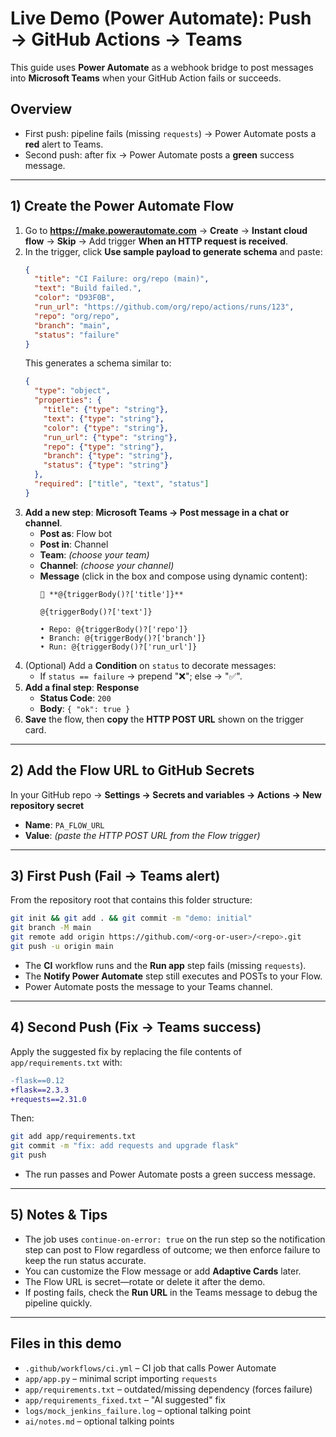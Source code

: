 # Live Demo (Power Automate): Push → GitHub Actions → Teams

This guide uses **Power Automate** as a webhook bridge to post messages into **Microsoft Teams** when your GitHub Action fails or succeeds.

## Overview
- First push: pipeline fails (missing `requests`) → Power Automate posts a **red** alert to Teams.
- Second push: after fix → Power Automate posts a **green** success message.

---

## 1) Create the Power Automate Flow
1. Go to **https://make.powerautomate.com** → **Create** → **Instant cloud flow** → **Skip** → Add trigger **When an HTTP request is received**.
2. In the trigger, click **Use sample payload to generate schema** and paste:
   ```json
   {
     "title": "CI Failure: org/repo (main)",
     "text": "Build failed.",
     "color": "D93F0B",
     "run_url": "https://github.com/org/repo/actions/runs/123",
     "repo": "org/repo",
     "branch": "main",
     "status": "failure"
   }
   ```
   This generates a schema similar to:
   ```json
   {
     "type": "object",
     "properties": {
       "title": {"type": "string"},
       "text": {"type": "string"},
       "color": {"type": "string"},
       "run_url": {"type": "string"},
       "repo": {"type": "string"},
       "branch": {"type": "string"},
       "status": {"type": "string"}
     },
     "required": ["title", "text", "status"]
   }
   ```
3. **Add a new step**: **Microsoft Teams → Post message in a chat or channel**.
   - **Post as**: Flow bot
   - **Post in**: Channel
   - **Team**: *(choose your team)*
   - **Channel**: *(choose your channel)*
   - **Message** (click in the box and compose using dynamic content):
     ```
     🧪 **@{triggerBody()?['title']}**

     @{triggerBody()?['text']}

     • Repo: @{triggerBody()?['repo']}  
     • Branch: @{triggerBody()?['branch']}  
     • Run: @{triggerBody()?['run_url']}
     ```
4. (Optional) Add a **Condition** on `status` to decorate messages:
   - If `status == failure` → prepend "❌"; else → "✅".
5. **Add a final step**: **Response**
   - **Status Code**: `200`
   - **Body**: `{ "ok": true }`
6. **Save** the flow, then **copy** the **HTTP POST URL** shown on the trigger card.

---

## 2) Add the Flow URL to GitHub Secrets
In your GitHub repo → **Settings → Secrets and variables → Actions → New repository secret**
- **Name**: `PA_FLOW_URL`
- **Value**: *(paste the HTTP POST URL from the Flow trigger)*

---

## 3) First Push (Fail → Teams alert)
From the repository root that contains this folder structure:
```bash
git init && git add . && git commit -m "demo: initial"
git branch -M main
git remote add origin https://github.com/<org-or-user>/<repo>.git
git push -u origin main
```
- The **CI** workflow runs and the **Run app** step fails (missing `requests`).
- The **Notify Power Automate** step still executes and POSTs to your Flow.
- Power Automate posts the message to your Teams channel.

---

## 4) Second Push (Fix → Teams success)
Apply the suggested fix by replacing the file contents of `app/requirements.txt` with:
```diff
-flask==0.12
+flask==2.3.3
+requests==2.31.0
```
Then:
```bash
git add app/requirements.txt
git commit -m "fix: add requests and upgrade flask"
git push
```
- The run passes and Power Automate posts a green success message.

---

## 5) Notes & Tips
- The job uses `continue-on-error: true` on the run step so the notification step can post to Flow regardless of outcome; we then enforce failure to keep the run status accurate.
- You can customize the Flow message or add **Adaptive Cards** later.
- The Flow URL is secret—rotate or delete it after the demo.
- If posting fails, check the **Run URL** in the Teams message to debug the pipeline quickly.

---

## Files in this demo
- `.github/workflows/ci.yml` – CI job that calls Power Automate
- `app/app.py` – minimal script importing `requests`
- `app/requirements.txt` – outdated/missing dependency (forces failure)
- `app/requirements_fixed.txt` – "AI suggested" fix
- `logs/mock_jenkins_failure.log` – optional talking point
- `ai/notes.md` – optional talking points
